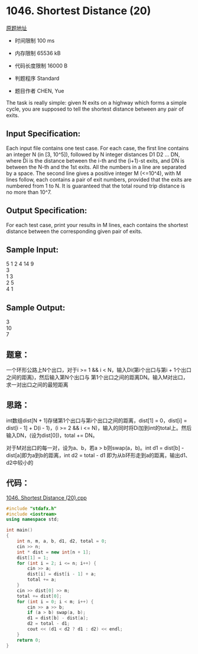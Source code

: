 # 1046. Shortest Distance (20)
[原题地址](https://www.patest.cn/contests/pat-a-practise/1046)
* 时间限制 100 ms

* 内存限制 65536 kB

* 代码长度限制 16000 B

* 判题程序 Standard 

* 题目作者 CHEN, Yue



The task is really simple: given N exits on a highway which forms a simple cycle, you are supposed to tell 
the shortest distance between any pair of exits.



## Input Specification: 

Each input file contains one test case. For each case, the first line contains an integer N (in [3, 10^5]), 
followed by N integer distances D1 D2 ... DN, where Di is the distance between the i-th and the (i+1)-st exits, 
and DN is between the N-th and the 1st exits. All the numbers in a line are separated by a space. The second 
line gives a positive integer M (<=10^4), with M lines follow, each contains a pair of exit numbers, provided 
that the exits are numbered from 1 to N. It is guaranteed that the total round trip distance is no more than 10^7.



## Output Specification: 

For each test case, print your results in M lines, each contains the shortest distance between the corresponding 
given pair of exits.



## Sample Input:

5 1 2 4 14 9  
3  
1 3  
2 5  
4 1  

## Sample Output:

3  
10  
7  



## 题意：

一个环形公路上N个出口，对于i >= 1 && i < N，输入Di(第i个出口与第i + 1个出口之间的距离)，然后输入第N个出口与
第1个出口之间的距离DN。输入M对出口，求一对出口之间的最短距离

## 思路：

int数组dist[N + 1]存储第1个出口与第i个出口之间的距离，dist[1] = 0，dist[i] = dist[i - 1] + D(i - 1)，(i >= 2 
&& i <= N)，输入的同时将Di加到int的total上。然后输入DN，(设为dist[0])，total += DN。

对于M对出口的每一对，设为a、b，若a > b则swap(a，b)。int d1 = dist[b] - dist[a]即为a到b的距离，int d2 = total - d1
即为从b环形走到a的距离，输出d1、d2中较小的


## 代码：

[1046. Shortest Distance (20).cpp](https://github.com/jerrykcode/PAT-Practise/blob/master/PAT%20Advanced%20Level%20Practise/1046.%20Shortest%20Distance%20(20)/1046.%20Shortest%20Distance%20(20).cpp)

```cpp
#include "stdafx.h"
#include <iostream>
using namespace std;

int main()
{
	int n, m, a, b, d1, d2, total = 0;
	cin >> n;
	int * dist = new int[n + 1];
	dist[1] = 1;
	for (int i = 2; i <= n; i++) {
		cin >> a;
		dist[i] = dist[i - 1] + a;  
		total += a;
	}
	cin >> dist[0] >> m;
	total += dist[0];
	for (int i = 0; i < m; i++) {
		cin >> a >> b;
		if (a > b) swap(a, b);
		d1 = dist[b] - dist[a];
		d2 = total - d1;
		cout << (d1 < d2 ? d1 : d2) << endl;
	}
    return 0;
}
```